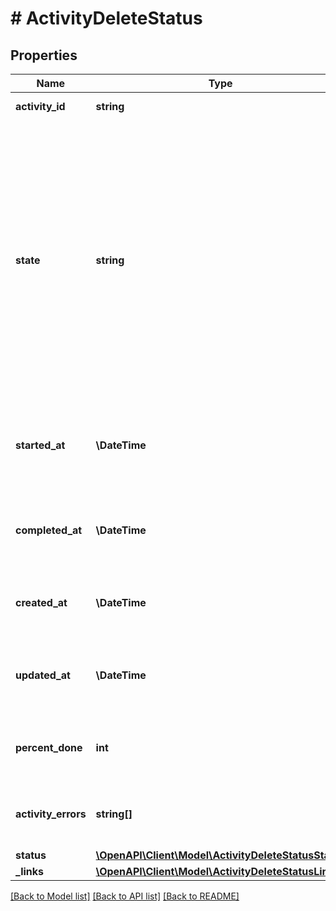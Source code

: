 # # ActivityDeleteStatus

## Properties

Name | Type | Description | Notes
------------ | ------------- | ------------- | -------------
**activity_id** | **string** | Unique ID for the activity. | [optional] [readonly]
**state** | **string** | The state of the request: &lt;p&gt;&lt;ul&gt; &lt;li&gt;initialized - request has been received&lt;/li&gt; &lt;li&gt;processing - request is being processed&lt;/li&gt; &lt;li&gt;completed - job completed&lt;/li&gt; &lt;li&gt;cancelled - request was cancelled&lt;/li&gt; &lt;li&gt;failed - job failed to complete&lt;/li&gt; &lt;li&gt;timed_out - the request timed out before completing\&quot;&lt;/li&gt; &lt;/ul&gt; &lt;/p&gt; | [optional]
**started_at** | **\DateTime** | Timestamp showing when we began processing the activity request, in ISO-8601 format. | [optional] [readonly]
**completed_at** | **\DateTime** | Timestamp showing when we completed processing the activity, in ISO-8601 format. | [optional] [readonly]
**created_at** | **\DateTime** | Timestamp showing when we created the activity, in ISO-8601 format. | [optional] [readonly]
**updated_at** | **\DateTime** | Timestamp showing when we last updated the activity, in ISO-8601 format. | [optional] [readonly]
**percent_done** | **int** | Shows the percent done for an activity that we are still processing. | [optional] [readonly]
**activity_errors** | **string[]** | Array of messages describing the errors that occurred. | [optional]
**status** | [**\OpenAPI\Client\Model\ActivityDeleteStatusStatus**](ActivityDeleteStatusStatus.md) |  | [optional]
**_links** | [**\OpenAPI\Client\Model\ActivityDeleteStatusLinks**](ActivityDeleteStatusLinks.md) |  | [optional]

[[Back to Model list]](../../README.md#models) [[Back to API list]](../../README.md#endpoints) [[Back to README]](../../README.md)
